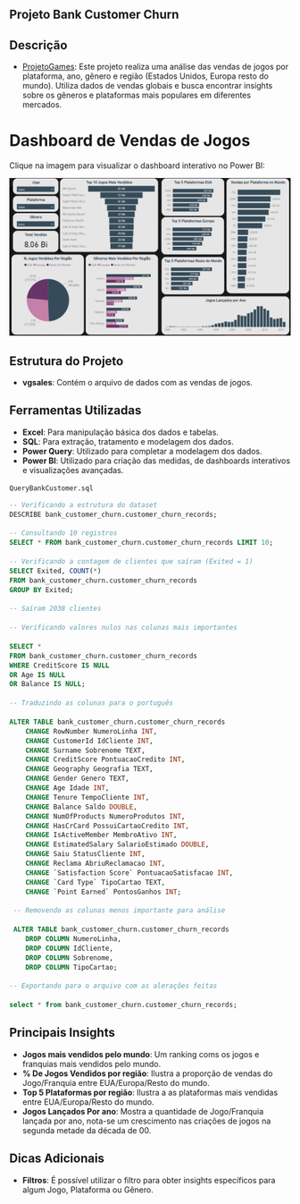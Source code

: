 ## Projeto Bank Customer Churn

## Descrição

- [ProjetoGames](https://app.powerbi.com/view?r=eyJrIjoiMjhkNzc0NTgtY2QwZS00MWE2LWI3ZTMtNGU1NjBlYzU4MTVlIiwidCI6ImRmY2E2YzQyLWM0NjktNDg1Ny05NDk5LWViN2YzNjczZjY4NCJ9): Este projeto realiza uma análise das vendas de jogos por plataforma, ano, gênero e região (Estados Unidos, Europa resto do mundo). Utiliza dados de vendas globais e busca encontrar insights sobre os gêneros e plataformas mais populares em diferentes mercados.


# Dashboard de Vendas de Jogos

Clique na imagem para visualizar o dashboard interativo no Power BI:


[![ProjetoGame](https://github.com/arthurffc8/Games-Sales-Analysis/blob/main/FotoProjeto.png)](https://app.powerbi.com/view?r=eyJrIjoiN2NiMTkwYTAtOWUwNi00Zjk0LWE2MTItZGFiNTI1MjQwNTA3IiwidCI6ImRmY2E2YzQyLWM0NjktNDg1Ny05NDk5LWViN2YzNjczZjY4NCJ9)



## Estrutura do Projeto

- **vgsales**: Contém o arquivo de dados com as vendas de jogos.

## Ferramentas Utilizadas

- **Excel**: Para manipulação básica dos dados e tabelas.
- **SQL**: Para extração, tratamento e modelagem dos dados.
- **Power Query**: Utilizado para completar a modelagem dos dados.
- **Power BI**: Utilizado para criação das medidas, de dashboards interativos e visualizações avançadas.

`QueryBankCustomer.sql`
```sql
-- Verificando a estrutura do dataset
DESCRIBE bank_customer_churn.customer_churn_records;

-- Consultando 10 registros
SELECT * FROM bank_customer_churn.customer_churn_records LIMIT 10;

-- Verificando a contagem de clientes que saíram (Exited = 1)
SELECT Exited, COUNT(*) 
FROM bank_customer_churn.customer_churn_records
GROUP BY Exited;

-- Saíram 2038 clientes

-- Verificando valores nulos nas colunas mais importantes

SELECT * 
FROM bank_customer_churn.customer_churn_records
WHERE CreditScore IS NULL 
OR Age IS NULL 
OR Balance IS NULL;

-- Traduzindo as colunas para o português 

ALTER TABLE bank_customer_churn.customer_churn_records
    CHANGE RowNumber NumeroLinha INT,
    CHANGE CustomerId IdCliente INT,
    CHANGE Surname Sobrenome TEXT,
    CHANGE CreditScore PontuacaoCredito INT,
    CHANGE Geography Geografia TEXT,
    CHANGE Gender Genero TEXT,
    CHANGE Age Idade INT,
    CHANGE Tenure TempoCliente INT,
    CHANGE Balance Saldo DOUBLE,
    CHANGE NumOfProducts NumeroProdutos INT,
    CHANGE HasCrCard PossuiCartaoCredito INT,
    CHANGE IsActiveMember MembroAtivo INT,
    CHANGE EstimatedSalary SalarioEstimado DOUBLE,
	CHANGE Saiu StatusCliente INT,
    CHANGE Reclama AbriuReclamacao INT,
    CHANGE `Satisfaction Score` PontuacaoSatisfacao INT,
    CHANGE `Card Type` TipoCartao TEXT,
    CHANGE `Point Earned` PontosGanhos INT;
    
 -- Removendo as colunas menos importante para análise
 
 ALTER TABLE bank_customer_churn.customer_churn_records
    DROP COLUMN NumeroLinha,
    DROP COLUMN IdCliente,
    DROP COLUMN Sobrenome,
    DROP COLUMN TipoCartao;
    
-- Exportando para o arquivo com as alerações feitas
  
select * from bank_customer_churn.customer_churn_records;
```

## Principais Insights

- **Jogos mais vendidos pelo mundo**: Um ranking coms os jogos e franquias mais vendidos pelo mundo.
- **% De Jogos Vendidos por região**: Ilustra a proporção de vendas do Jogo/Franquia entre EUA/Europa/Resto do mundo.
- **Top 5 Plataformas por região**: Ilustra a as plataformas mais vendidas entre EUA/Europa/Resto do mundo.
- **Jogos Lançados Por ano**: Mostra a quantidade de Jogo/Franquia lançada por ano, nota-se um crescimento nas criações de jogos na segunda metade da década de 00.


 ## Dicas Adicionais 

 - **Filtros**: É possível utilizar o filtro para obter insights específicos para algum Jogo, Plataforma ou Gênero.


